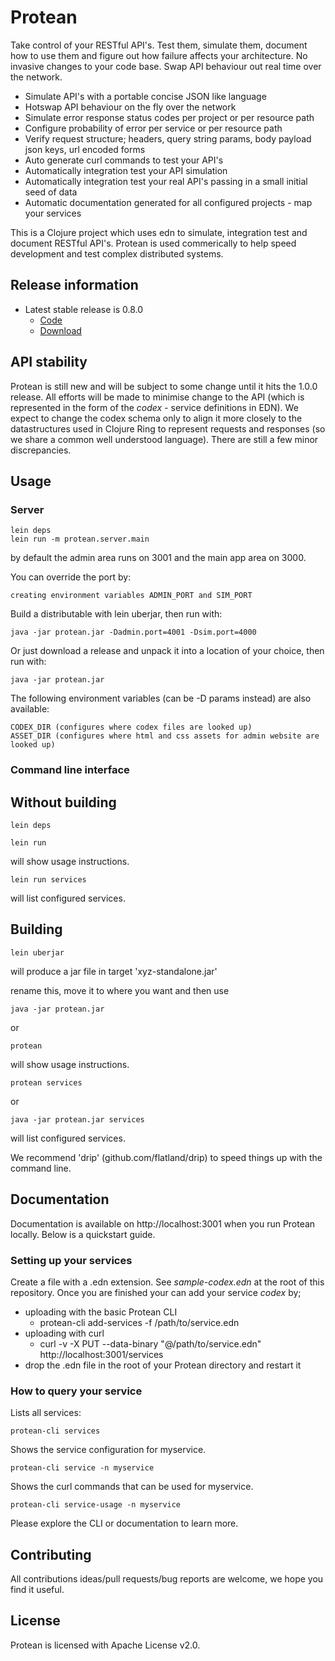 # Protean

Take control of your RESTful API's. Test them, simulate them, document how to use them and figure out how failure affects your architecture. No invasive changes to your code base. Swap API behaviour out real time over the network.

* Simulate API's with a portable concise JSON like language
* Hotswap API behaviour on the fly over the network
* Simulate error response status codes per project or per resource path
* Configure probability of error per service or per resource path
* Verify request structure; headers, query string params, body payload json keys, url encoded forms
* Auto generate curl commands to test your API's
* Automatically integration test your API simulation
* Automatically integration test your real API's passing in a small initial seed of data
* Automatic documentation generated for all configured projects - map your services

This is a Clojure project which uses edn to simulate, integration test and document RESTful API's. Protean is used commerically to help speed development and test complex distributed systems.


## Release information

* Latest stable release is 0.8.0
    * [Code](https://github.com/passivsystems/protean/tree/0.8.0)
    * [Download](https://github.com/passivsystems/protean/releases/download/0.8.0/protean-0.8.0.tgz)


## API stability

Protean is still new and will be subject to some change until it hits the 1.0.0 release.  All efforts will be made to minimise change to the API (which is represented in the form of the *codex* - service definitions in EDN).  We expect to change the codex schema only to align it more closely to the datastructures used in Clojure Ring to represent requests and responses (so we share a common well understood language).  There are still a few minor discrepancies.


## Usage

### Server

    lein deps
    lein run -m protean.server.main

by default the admin area runs on 3001 and the main app area on 3000.

You can override the port by:

    creating environment variables ADMIN_PORT and SIM_PORT

Build a distributable with lein uberjar, then run with:

    java -jar protean.jar -Dadmin.port=4001 -Dsim.port=4000


Or just download a release and unpack it into a location of your choice, then run with:

    java -jar protean.jar

The following environment variables (can be -D params instead) are also available:

    CODEX_DIR (configures where codex files are looked up)
    ASSET_DIR (configures where html and css assets for admin website are looked up)

### Command line interface

## Without building

    lein deps

    lein run

will show usage instructions.

    lein run services

will list configured services.

## Building

    lein uberjar

will produce a jar file in target 'xyz-standalone.jar'

rename this, move it to where you want and then use

    java -jar protean.jar

or

    protean

will show usage instructions.

    protean services

or

    java -jar protean.jar services

will list configured services.

We recommend 'drip' (github.com/flatland/drip) to speed things up with the command line.


## Documentation

Documentation is available on http://localhost:3001 when you run Protean locally.  Below is a quickstart guide.

### Setting up your services

Create a file with a .edn extension. See *sample-codex.edn* at the root of this repository. Once you are finished your can add your service *codex* by;
* uploading with the basic Protean CLI
    - protean-cli add-services -f /path/to/service.edn
* uploading with curl
    - curl -v -X PUT --data-binary "@/path/to/service.edn" http://localhost:3001/services
* drop the .edn file in the root of your Protean directory and restart it


### How to query your service

Lists all services:

    protean-cli services

Shows the service configuration for myservice.

    protean-cli service -n myservice

Shows the curl commands that can be used for myservice.

    protean-cli service-usage -n myservice

Please explore the CLI or documentation to learn more.


## Contributing

All contributions ideas/pull requests/bug reports are welcome, we hope you find it useful.


## License

Protean is licensed with Apache License v2.0.
